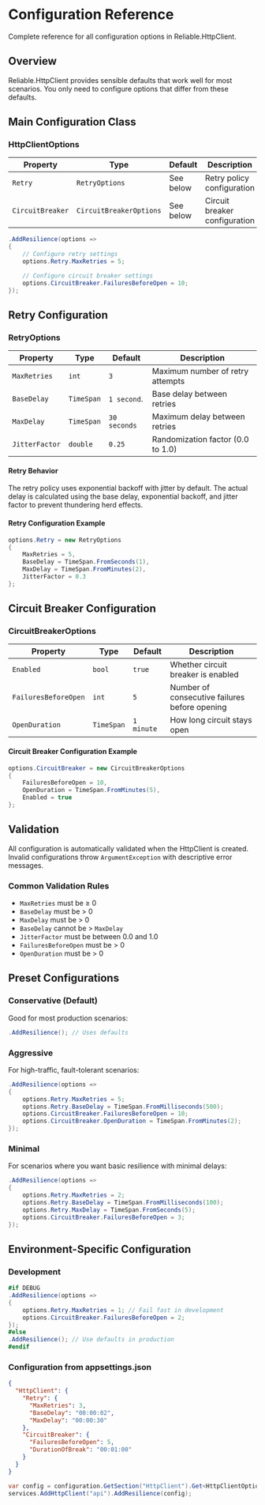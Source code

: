 # Configuration Reference

Complete reference for all configuration options in Reliable.HttpClient.

## Overview

Reliable.HttpClient provides sensible defaults that work well for most scenarios.
You only need to configure options that differ from these defaults.

## Main Configuration Class

### HttpClientOptions

| Property         | Type                     | Default   | Description                       |
|------------------|--------------------------|-----------|-----------------------------------|
| `Retry`          | `RetryOptions`           | See below | Retry policy configuration        |
| `CircuitBreaker` | `CircuitBreakerOptions`  | See below | Circuit breaker configuration     |

```csharp
.AddResilience(options =>
{
    // Configure retry settings
    options.Retry.MaxRetries = 5;

    // Configure circuit breaker settings
    options.CircuitBreaker.FailuresBeforeOpen = 10;
});
```

## Retry Configuration

### RetryOptions

| Property         | Type                     | Default     | Description                       |
|------------------|--------------------------|-------------|-----------------------------------|
| `MaxRetries`     | `int`                    | `3`         | Maximum number of retry attempts  |
| `BaseDelay`      | `TimeSpan`               | `1 second`. | Base delay between retries        |
| `MaxDelay`       | `TimeSpan`               | `30 seconds`| Maximum delay between retries     |
| `JitterFactor`   | `double`                 | `0.25`      | Randomization factor (0.0 to 1.0) |

#### Retry Behavior

The retry policy uses exponential backoff with jitter by default. The actual delay is calculated
using the base delay, exponential backoff, and jitter factor to prevent thundering herd effects.

#### Retry Configuration Example

```csharp
options.Retry = new RetryOptions
{
    MaxRetries = 5,
    BaseDelay = TimeSpan.FromSeconds(1),
    MaxDelay = TimeSpan.FromMinutes(2),
    JitterFactor = 0.3
};
```

## Circuit Breaker Configuration

### CircuitBreakerOptions

| Property             | Type        | Default    | Description                                   |
|----------------------|-------------|------------|-----------------------------------------------|
| `Enabled`            | `bool`      | `true`     | Whether circuit breaker is enabled            |
| `FailuresBeforeOpen` | `int`       | `5`        | Number of consecutive failures before opening |
| `OpenDuration`       | `TimeSpan`  | `1 minute` | How long circuit stays open                   |

#### Circuit Breaker Configuration Example

```csharp
options.CircuitBreaker = new CircuitBreakerOptions
{
    FailuresBeforeOpen = 10,
    OpenDuration = TimeSpan.FromMinutes(5),
    Enabled = true
};
```

## Validation

All configuration is automatically validated when the HttpClient is created.
Invalid configurations throw `ArgumentException` with descriptive error messages.

### Common Validation Rules

- `MaxRetries` must be ≥ 0
- `BaseDelay` must be > 0
- `MaxDelay` must be > 0
- `BaseDelay` cannot be > `MaxDelay`
- `JitterFactor` must be between 0.0 and 1.0
- `FailuresBeforeOpen` must be > 0
- `OpenDuration` must be > 0

## Preset Configurations

### Conservative (Default)

Good for most production scenarios:

```csharp
.AddResilience(); // Uses defaults
```

### Aggressive

For high-traffic, fault-tolerant scenarios:

```csharp
.AddResilience(options =>
{
    options.Retry.MaxRetries = 5;
    options.Retry.BaseDelay = TimeSpan.FromMilliseconds(500);
    options.CircuitBreaker.FailuresBeforeOpen = 10;
    options.CircuitBreaker.OpenDuration = TimeSpan.FromMinutes(2);
});
```

### Minimal

For scenarios where you want basic resilience with minimal delays:

```csharp
.AddResilience(options =>
{
    options.Retry.MaxRetries = 2;
    options.Retry.BaseDelay = TimeSpan.FromMilliseconds(100);
    options.Retry.MaxDelay = TimeSpan.FromSeconds(5);
    options.CircuitBreaker.FailuresBeforeOpen = 3;
});
```

## Environment-Specific Configuration

### Development

```csharp
#if DEBUG
.AddResilience(options =>
{
    options.Retry.MaxRetries = 1; // Fail fast in development
    options.CircuitBreaker.FailuresBeforeOpen = 2;
});
#else
.AddResilience(); // Use defaults in production
#endif
```

### Configuration from appsettings.json

```json
{
  "HttpClient": {
    "Retry": {
      "MaxRetries": 3,
      "BaseDelay": "00:00:02",
      "MaxDelay": "00:00:30"
    },
    "CircuitBreaker": {
      "FailuresBeforeOpen": 5,
      "DurationOfBreak": "00:01:00"
    }
  }
}
```

```csharp
var config = configuration.GetSection("HttpClient").Get<HttpClientOptions>();
services.AddHttpClient("api").AddResilience(config);
```
